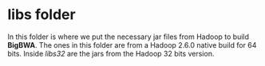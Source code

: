 # libs folder #

In this folder is where we put the necessary jar files from Hadoop to build **BigBWA**. The ones in this folder are from a Hadoop 2.6.0 native build for 64 bits. Inside *libs32* are the jars from the Hadoop 32 bits version.

